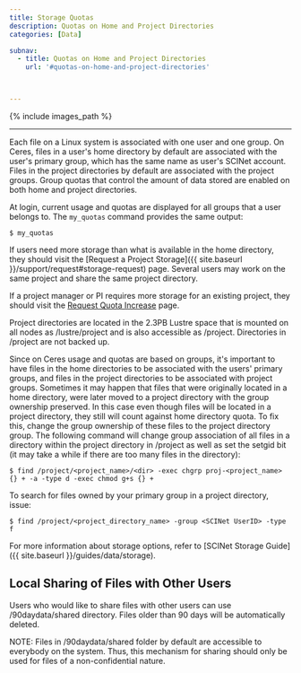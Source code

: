 ```yaml
---
title: Storage Quotas
description: Quotas on Home and Project Directories
categories: [Data]

subnav:
  - title: Quotas on Home and Project Directories
    url: '#quotas-on-home-and-project-directories'



---
```


{% include images_path %}

---


Each file on a Linux system is associated with one user and one group. On Ceres, files in a user's home directory by default are associated with the user's primary group, which has the same name as user's SCINet account. Files in the project directories by default are associated with the project groups. Group quotas that control the amount of data stored are enabled on both home and project directories.

At login, current usage and quotas are displayed for all groups that a user belongs to. The `my_quotas` command provides the same output:
```
$ my_quotas
```

<!--excerpt-->

If users need more storage than what is available in the home directory, they should visit the [Request a Project Storage]({{ site.baseurl }}/support/request#storage-request) page. Several users may work on the same project and share the same project directory.

If a project manager or PI requires more storage for an existing project, they should visit the [Request Quota Increase](https://scinet.usda.gov/support/request#to-request-a-quota-increase-for-an-existing-scinet-project-allocation) page. 

Project directories are located in the 2.3PB Lustre space that is mounted on all nodes as /lustre/project and is also accessible as /project. Directories in /project are not backed up.

Since on Ceres usage and quotas are based on groups, it's important to have files in the home directories to be associated with the users' primary groups, and files in the project directories to be associated with project groups. Sometimes it may happen that files that were originally located in a home directory, were later moved to a project directory with the group ownership preserved. In this case even though files will be located in a project directory, they still will count against home directory quota. To fix this, change the group ownership of these files to the project directory group. The following command will change group association of all files in a directory within the project directory in /project as well as set the setgid bit (it may take a while if there are too many files in the directory):
```
$ find /project/<project_name>/<dir> -exec chgrp proj-<project_name> {} + -a -type d -exec chmod g+s {} + 
```

To search for files owned by your primary group in a project directory, issue:
```
$ find /project/<project_directory_name> -group <SCINet UserID> -type f
```

For more information about storage options, refer to [SCINet Storage Guide]({{ site.baseurl }}/guides/data/storage).

## Local Sharing of Files with Other Users
Users who would like to share files with other users can use /90daydata/shared directory. Files older than 90 days will be automatically deleted.

NOTE: Files in /90daydata/shared folder by default are accessible to everybody on the system. Thus, this mechanism for sharing should only be used for files of a non-confidential nature.
